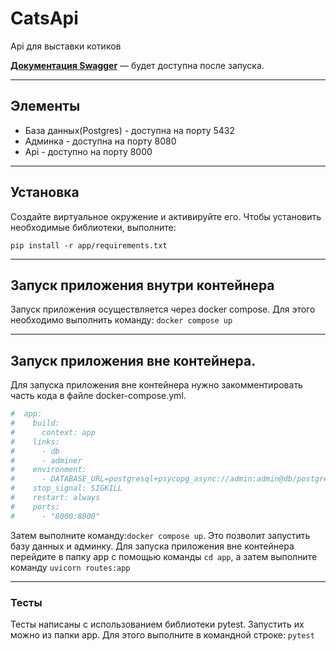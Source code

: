 # CatsApi
Api для выставки котиков

[__Документация Swagger__](http://localhost:8000/docs) — будет доступна после запуска.
___
## Элементы
- База данных(Postgres) - доступна на порту 5432
- Админка - доступна на порту 8080
- Api - доступно на порту 8000
___
## Установка
Создайте виртуальное окружение и активируйте его. Чтобы установить необходимые библиотеки, выполните:
```commandline
pip install -r app/requirements.txt
```
___
## Запуск приложения внутри контейнера
Запуск приложения осуществляется через docker compose. Для этого необходимо выполнить команду:
`docker compose up`
___
## Запуск приложения вне контейнера.
Для запуска приложения вне контейнера нужно закомментировать часть кода в файле docker-compose.yml.
```yaml
#  app:
#    build:
#      context: app
#    links:
#      - db
#      - adminer
#    environment:
#      - DATABASE_URL=postgresql+psycopg_async://admin:admin@db/postgres
#    stop_signal: SIGKILL
#    restart: always
#    ports:
#      - "8000:8000"
```
Затем выполните команду:`docker compose up`. Это позволит запустить базу данных и админку.
Для запуска приложения вне контейнера перейдите в папку app с помощью команды `cd app`, а затем
выполните команду `uvicorn routes:app`
___
### Тесты
Тесты написаны с использованием библиотеки pytest. Запустить их можно из папки app.
Для этого выполните в командной строке: `pytest`